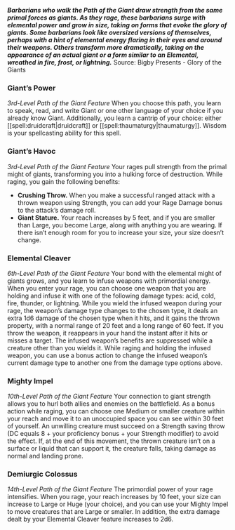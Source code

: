***Barbarians who walk the Path of the Giant draw strength from the same primal forces as giants. As they rage, these barbarians surge with elemental power and grow in size, taking on forms that evoke the glory of giants. Some barbarians look like oversized versions of themselves, perhaps with a hint of elemental energy flaring in their eyes and around their weapons. Others transform more dramatically, taking on the appearance of an actual giant or a form similar to an Elemental, wreathed in fire, frost, or lightning.***
Source: Bigby Presents - Glory of the Giants
### Giant’s Power
*3rd-Level Path of the Giant Feature*
When you choose this path, you learn to speak, read, and write Giant or one other language of your choice if you already know Giant. Additionally, you learn a cantrip of your choice: either [[spell:druidcraft|druidcraft]] or [[spell:thaumaturgy|thaumaturgy]]. Wisdom is your spellcasting ability for this spell.
### Giant’s Havoc
*3rd-Level Path of the Giant Feature*
Your rages pull strength from the primal might of giants, transforming you into a hulking force of destruction. While raging, you gain the following benefits:
* **Crushing Throw.** When you make a successful ranged attack with a thrown weapon using Strength, you can add your Rage Damage bonus to the attack’s damage roll.
* **Giant Stature.** Your reach increases by 5 feet, and if you are smaller than Large, you become Large, along with anything you are wearing. If there isn’t enough room for you to increase your size, your size doesn’t change.
### Elemental Cleaver
*6th-Level Path of the Giant Feature*
Your bond with the elemental might of giants grows, and you learn to infuse weapons with primordial energy.
When you enter your rage, you can choose one weapon that you are holding and infuse it with one of the following damage types: acid, cold, fire, thunder, or lightning. While you wield the infused weapon during your rage, the weapon’s damage type changes to the chosen type, it deals an extra 1d6 damage of the chosen type when it hits, and it gains the thrown property, with a normal range of 20 feet and a long range of 60 feet. If you throw the weapon, it reappears in your hand the instant after it hits or misses a target. The infused weapon’s benefits are suppressed while a creature other than you wields it.
While raging and holding the infused weapon, you can use a bonus action to change the infused weapon’s current damage type to another one from the damage type options above.
### Mighty Impel
*10th-Level Path of the Giant Feature*
Your connection to giant strength allows you to hurl both allies and enemies on the battlefield. As a bonus action while raging, you can choose one Medium or smaller creature within your reach and move it to an unoccupied space you can see within 30 feet of yourself. An unwilling creature must succeed on a Strength saving throw (DC equals 8 + your proficiency bonus + your Strength modifier) to avoid the effect.
If, at the end of this movement, the thrown creature isn’t on a surface or liquid that can support it, the creature falls, taking damage as normal and landing prone.
### Demiurgic Colossus
*14th-Level Path of the Giant Feature*
The primordial power of your rage intensifies. When you rage, your reach increases by 10 feet, your size can increase to Large or Huge (your choice), and you can use your Mighty Impel to move creatures that are Large or smaller.
In addition, the extra damage dealt by your Elemental Cleaver feature increases to 2d6.
